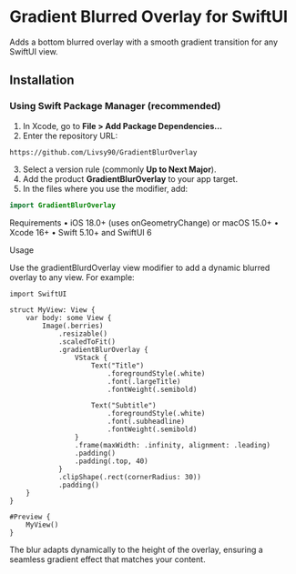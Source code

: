 # Gradient Blurred Overlay for SwiftUI

Adds a bottom blurred overlay with a smooth gradient transition for any SwiftUI view.

## Installation

### Using Swift Package Manager (recommended)

1. In Xcode, go to **File > Add Package Dependencies…**  
2. Enter the repository URL:  

```
https://github.com/Livsy90/GradientBlurOverlay
```

3. Select a version rule (commonly **Up to Next Major**).  
4. Add the product **GradientBlurOverlay** to your app target.  
5. In the files where you use the modifier, add:  
```swift
import GradientBlurOverlay
```

Requirements
	•	iOS 18.0+ (uses onGeometryChange) or macOS 15.0+
	•	Xcode 16+
	•	Swift 5.10+ and SwiftUI 6

Usage

Use the gradientBlurdOverlay view modifier to add a dynamic blurred overlay to any view. For example:

```
import SwiftUI

struct MyView: View {
    var body: some View {
        Image(.berries)
            .resizable()
            .scaledToFit()
            .gradientBlurOverlay {
                VStack {
                    Text("Title")
                        .foregroundStyle(.white)
                        .font(.largeTitle)
                        .fontWeight(.semibold)

                    Text("Subtitle")
                        .foregroundStyle(.white)
                        .font(.subheadline)
                        .fontWeight(.semibold)
                }
                .frame(maxWidth: .infinity, alignment: .leading)
                .padding()
                .padding(.top, 40)
            }
            .clipShape(.rect(cornerRadius: 30))
            .padding()
    }
}

#Preview {
    MyView()
}
```

The blur adapts dynamically to the height of the overlay, ensuring a seamless gradient effect that matches your content.
